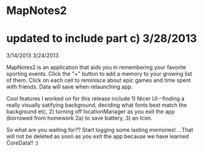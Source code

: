 MapNotes2
=========
updated to include part c) 3/28/2013
=======
3/14/2013
3/24/2013

MapNotes2 is an application that aids you in remembering your favorite sporting events.  Click the "+" button to add a memory to your growing list of them.  Click on each cell to reminisce about epic games and time spent with friends.  Data will save when relaunching app.

Cool features I worked on for this release include 1) Nicer UI--finding a really visually satifying background, deciding what fonts best match the background etc, 2) turning off locationManager as you exit the app (borrowed from homework 2a) to save battery, 3) an Icon.

So what are you waiting for?? Start logging some lasting memories! ...That will not be deleted as soon as you exit the app because we have learned CoreData!! :)







